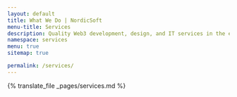 ```yaml
---
layout: default
title: What We Do | NordicSoft
menu-title: Services
description: Quality Web3 development, design, and IT services in the e-commerce and blockchain done by the Upwork Top Rated agency NordicSoft.ee
namespace: services
menu: true
sitemap: true

permalink: /services/
---
```


{% translate_file _pages/services.md %}
